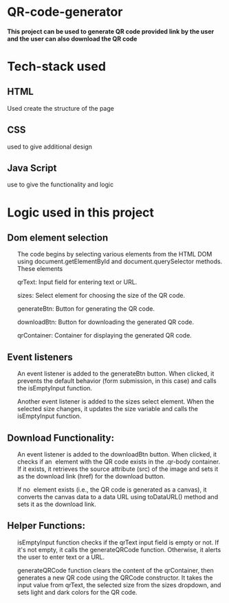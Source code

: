 # QR-code-generator
<h4>This project can be used to generate QR code provided link by the user and  the user can also download the QR code </h4>
<h1> Tech-stack used</h1>
<h2>HTML</h2>
<p>Used create the structure of the page</p>
<h2>CSS</h2>
<p>used to give additional design</p>
<h2>Java Script</h2>
<p>use to give the functionality and logic</p>
<h1>Logic used in this project</h1>
<h2>Dom element selection</h2>
<ol>The code begins by selecting various elements from the HTML DOM using document.getElementById and document.querySelector methods. These elements </ol>
<ol>qrText: Input field for entering text or URL.
</ol>
<ol>sizes: Select element for choosing the size of the QR code.
</ol>
<ol>generateBtn: Button for generating the QR code.
</ol>
<ol>downloadBtn: Button for downloading the generated QR code.
</ol>
<ol>qrContainer: Container for displaying the generated QR code.
</ol>
<h2>Event listeners</h2>
<ol>An event listener is added to the generateBtn button. When clicked, it prevents the default behavior (form submission, in this case) and calls the isEmptyInput function.
</ol>
<ol>Another event listener is added to the sizes select element. When the selected size changes, it updates the size variable and calls the isEmptyInput function.
</ol>
<h2>Download Functionality:</h2>
<ol>An event listener is added to the downloadBtn button. When clicked, it checks if an <img> element with the QR code exists in the .qr-body container. If it exists, it retrieves the source attribute (src) of the image and sets it as the download link (href) for the download button.</ol>
<ol>If no <img> element exists (i.e., the QR code is generated as a canvas), it converts the canvas data to a data URL using toDataURL() method and sets it as the download link.</ol>
<h2>Helper Functions:</h2>
<ol>isEmptyInput function checks if the qrText input field is empty or not. If it's not empty, it calls the generateQRCode function. Otherwise, it alerts the user to enter text or a URL.
</ol>
<ol>generateQRCode function clears the content of the qrContainer, then generates a new QR code using the QRCode constructor. It takes the input value from qrText, the selected size from the sizes dropdown, and sets light and dark colors for the QR code.
</ol>

